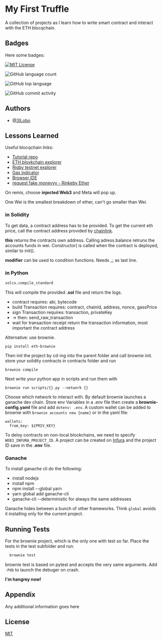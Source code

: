 
# My First Truffle

A collection of projects as I learn how to write smart contract and interact with the ETH blocqchain.


## Badges

Here some badges:

[![MIT License](https://img.shields.io/apm/l/atomic-design-ui.svg?style=for-the-badge)](https://github.com/tterb/atomic-design-ui/blob/master/LICENSEs)


![GitHub language count](https://img.shields.io/github/languages/count/3lLobo/firstTruffle?style=for-the-badge)


![GitHub top language](https://img.shields.io/github/languages/top/3lLobo/firstTruffle?style=for-the-badge)


![GitHub commit activity](https://img.shields.io/github/commit-activity/y/3lLobo/firstTruffle?color=lightblue&style=for-the-badge)


## Authors

- [@3lLobo](https://www.github.com/3lLobo)


## Lessons Learned

Useful blocqchain links:
 - [Tutorial repo](https://github.com/smartcontractkit/full-blockchain-solidity-course-py)
 - [ETH blovkchain explorer](https://etherscan.io/)
 - [Rigby testnet explorer](https://rinkeby.etherscan.io/)
 - [Gas indicator](https://ethgasstation.info/)
 - [Browser IDE](https://remix.ethereum.org/)
 - [request fake moneyyy - Rinkeby Ether](https://docs.chain.link/docs/link-token-contracts/#rinkeby)

On remix, choose __injected Web3__ and Meta will pop up.

One Wei is the smallest breakdown of ether, can't go smaller than Wei.

### in Solidity

To get data, a contract address has to be provided. To get the current eth price, call the contract address provided by [chainlink](https://data.chain.link/ethereum/mainnet/crypto-usd).

__this__ returns the contracts own address. Calling adress.balance retruns the accounts funds in wei. Constructor( is called when the contract is deployed, similar to init().

__modifier__ can be used to condition functions. Needs _; as last line.

### in Python
 
```python
solcx.compile_standard
```
This will compile the provided __.sol__ file and return the logs.


 - contract requires: abi, bytecode
 - build Transaction requires: contract, chainId, address, nonce, gassPrice
 - sign Transaction requires: transaction, privateKey
 - -> then: send_raw_transaction
 - wait for transaction receipt return the transaction information, most important the contract address

Alternative: use brownie. 
```
pip install eth-brownie
```
Then init the project by cd-ing into the parent folder and call brownie init.
store your solidity contracts in contracts folder and run 

```
brownie compile
```

Next write your python app in scripts and run them with 
```
brownie run scripts/{}.py --network {}
```
Choose which network to interact with. By default brownie launches a ganache dev chain.
Store env Variables in a .env file then create a __brownie-config.yaml__ file and add ```dotenv: .env```. 
A custom wallet can be added to brownie with ```brownie accounts new {name}``` or in the yaml file:

```
wallets:
  from_key: ${PRIV_KEY}
```

To deloy contracts on non-local blockchains, we need to specify ``` WEB3_INFURA_PROJECT_ID```. A project can be created on [Infura](https://infura.io/) and the project ID save in the __.env__ file.



### Ganache

To install ganache cli do the following:
 - install nodejs
 - install npm
 - npm install --global yarn
 - yarn global add ganache-cli
 - ganache-cli --deterministic for always the same addresses

Ganache hides between a bunch of other frameworks. Think ```global``` avoids it installing only for the current project.

<!-- .markdown-body {
  --md-code-background: #e3dcef;
  --md-code-text: #4a2b7b;
  --md-code-tabs: #c6b8dd;
  --md-code-radius: 4px;
} -->

## Running Tests

For the brownie project, which is the only one with test so far. Place the tests in the test subfolder and run:
```bash
  brownie test
```
brownie test is based on pytest and accepts the very same arguments. Add ```-Pdb``` to launch the debuger on crash.

__I'm hangrey now!__

## Appendix

Any additional information goes here


## License

[MIT](https://choosealicense.com/licenses/mit/)


